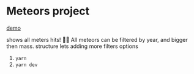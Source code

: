 # Meteors project

[demo](https://main--netlify-thinks-eifr0980-is-great.netlify.app/)


shows all meters hits! 🌠🌟
All meteors can be filtered by year, and bigger then mass.
structure lets adding more filters options

1. `yarn`
2. `yarn dev`
